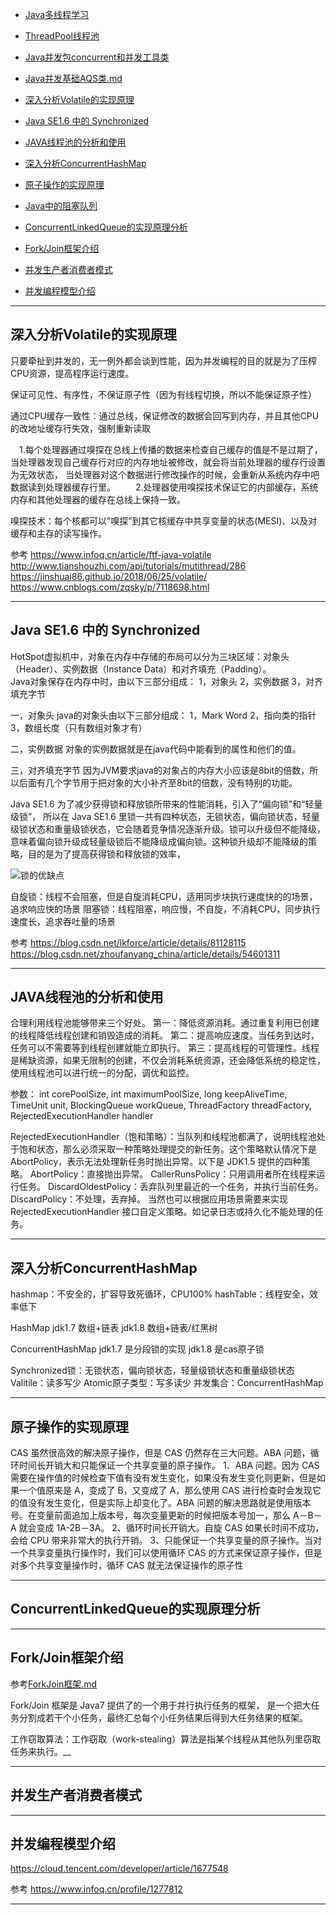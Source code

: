 - [Java多线程学习](Java多线程学习.md)
- [ThreadPool线程池](ThreadPool线程池.md)
- [Java并发包concurrent和并发工具类](#Java并发包concurrent和并发工具类.md)
- [Java并发基础AQS类.md](Java并发基础AQS类.md)

- [深入分析Volatile的实现原理](#深入分析Volatile的实现原理)
- [Java SE1.6 中的 Synchronized](#Java-SE1.6-中的-Synchronized)
- [JAVA线程池的分析和使用](#JAVA线程池的分析和使用)
- [深入分析ConcurrentHashMap](#深入分析ConcurrentHashMap)
- [原子操作的实现原理](#原子操作的实现原理)
- [Java中的阻塞队列](../collection/Java集合.md#延时队列DelayQueue)
- [ConcurrentLinkedQueue的实现原理分析](#ConcurrentLinkedQueue的实现原理分析)
- [Fork/Join框架介绍](#Fork/Join框架介绍)
- [并发生产者消费者模式](#并发生产者消费者模式)
- [并发编程模型介绍](#并发编程模型介绍)



---------------------------------------------------------------------------------------------------------------------

## 深入分析Volatile的实现原理

只要牵扯到并发的，无一例外都会谈到性能，因为并发编程的目的就是为了压榨CPU资源，提高程序运行速度。


保证可见性、有序性，不保证原子性（因为有线程切换，所以不能保证原子性）

通过CPU缓存一致性：通过总线，保证修改的数据会回写到内存，并且其他CPU的改地址缓存行失效，强制重新读取



　1.每个处理器通过嗅探在总线上传播的数据来检查自己缓存的值是不是过期了，当处理器发现自己缓存行对应的内存地址被修改，就会将当前处理器的缓存行设置为无效状态， 当处理器对这个数据进行修改操作的时候，会重新从系统内存中吧数据读到处理器缓存行里。
　　2.处理器使用嗅探技术保证它的内部缓存，系统内存和其他处理器的缓存在总线上保持一致。

嗅探技术：每个核都可以”嗅探”到其它核缓存中共享变量的状态(MESI)、以及对缓存和主存的读写操作。


参考
https://www.infoq.cn/article/ftf-java-volatile
http://www.tianshouzhi.com/api/tutorials/mutithread/286
https://jinshuai86.github.io/2018/06/25/volatile/
https://www.cnblogs.com/zqsky/p/7118698.html


---------------------------------------------------------------------------------------------------------------------
## Java SE1.6 中的 Synchronized


HotSpot虚拟机中，对象在内存中存储的布局可以分为三块区域：对象头（Header）、实例数据（Instance Data）和对齐填充（Padding）。  
Java对象保存在内存中时，由以下三部分组成：
1，对象头
2，实例数据
3，对齐填充字节

一，对象头
java的对象头由以下三部分组成：
1，Mark Word
2，指向类的指针
3，数组长度（只有数组对象才有）


二，实例数据
对象的实例数据就是在java代码中能看到的属性和他们的值。

 
三，对齐填充字节
因为JVM要求java的对象占的内存大小应该是8bit的倍数，所以后面有几个字节用于把对象的大小补齐至8bit的倍数，没有特别的功能。


Java SE1.6 为了减少获得锁和释放锁所带来的性能消耗，引入了“偏向锁”和“轻量级锁”，
所以在 Java SE1.6 里锁一共有四种状态，无锁状态，偏向锁状态，轻量级锁状态和重量级锁状态，它会随着竞争情况逐渐升级。锁可以升级但不能降级，意味着偏向锁升级成轻量级锁后不能降级成偏向锁。这种锁升级却不能降级的策略，目的是为了提高获得锁和释放锁的效率，


![锁的优缺点](../images/lock.png "ReferencePicture")

自旋锁：线程不会阻塞，但是自旋消耗CPU，适用同步块执行速度快的的场景，追求响应快的场景
阻塞锁：线程阻塞，响应慢，不自旋，不消耗CPU，同步执行速度长，追求吞吐量的场景


参考
https://blog.csdn.net/lkforce/article/details/81128115
https://blog.csdn.net/zhoufanyang_china/article/details/54601311


---------------------------------------------------------------------------------------------------------------------
## JAVA线程池的分析和使用

合理利用线程池能够带来三个好处。
第一：降低资源消耗。通过重复利用已创建的线程降低线程创建和销毁造成的消耗。
第二：提高响应速度。当任务到达时，任务可以不需要等到线程创建就能立即执行。
第三：提高线程的可管理性。线程是稀缺资源，如果无限制的创建，不仅会消耗系统资源，还会降低系统的稳定性，使用线程池可以进行统一的分配，调优和监控。

参数：
int corePoolSize,
int maximumPoolSize,
long keepAliveTime,
TimeUnit unit,
BlockingQueue<Runnable> workQueue,
ThreadFactory threadFactory,
RejectedExecutionHandler handler


RejectedExecutionHandler（饱和策略）：当队列和线程池都满了，说明线程池处于饱和状态，那么必须采取一种策略处理提交的新任务。这个策略默认情况下是 AbortPolicy，表示无法处理新任务时抛出异常。以下是 JDK1.5 提供的四种策略。
AbortPolicy：直接抛出异常。
CallerRunsPolicy：只用调用者所在线程来运行任务。
DiscardOldestPolicy：丢弃队列里最近的一个任务，并执行当前任务。
DiscardPolicy：不处理，丢弃掉。
当然也可以根据应用场景需要来实现 RejectedExecutionHandler 接口自定义策略。如记录日志或持久化不能处理的任务。



---------------------------------------------------------------------------------------------------------------------
## 深入分析ConcurrentHashMap

hashmap：不安全的，扩容导致死循环，CPU100%
hashTable：线程安全，效率低下



HashMap
jdk1.7 数组+链表
jdk1.8 数组+链表/红黑树


ConcurrentHashMap
jdk1.7 是分段锁的实现
jdk1.8 是cas原子锁



Synchronized锁：无锁状态，偏向锁状态，轻量级锁状态和重量级锁状态
Valitile：读多写少
Atomic原子类型：写多读少
并发集合：ConcurrentHashMap


---------------------------------------------------------------------------------------------------------------------
## 原子操作的实现原理


CAS 虽然很高效的解决原子操作，但是 CAS 仍然存在三大问题。ABA 问题，循环时间长开销大和只能保证一个共享变量的原子操作。
1、ABA 问题。因为 CAS 需要在操作值的时候检查下值有没有发生变化，如果没有发生变化则更新，但是如果一个值原来是 A，变成了 B，又变成了 A，那么使用 CAS 进行检查时会发现它的值没有发生变化，但是实际上却变化了。ABA 问题的解决思路就是使用版本号。在变量前面追加上版本号，每次变量更新的时候把版本号加一，那么 A－B－A 就会变成 1A-2B－3A。
2、循环时间长开销大。自旋 CAS 如果长时间不成功，会给 CPU 带来非常大的执行开销。
3、只能保证一个共享变量的原子操作。当对一个共享变量执行操作时，我们可以使用循环 CAS 的方式来保证原子操作，但是对多个共享变量操作时，循环 CAS 就无法保证操作的原子性


---------------------------------------------------------------------------------------------------------------------
## ConcurrentLinkedQueue的实现原理分析





---------------------------------------------------------------------------------------------------------------------
## Fork/Join框架介绍

参考[ForkJoin框架.md](../JDK8/ForkJoin框架.md)


Fork/Join 框架是 Java7 提供了的一个用于并行执行任务的框架， 是一个把大任务分割成若干个小任务，最终汇总每个小任务结果后得到大任务结果的框架。


工作窃取算法：工作窃取（work-stealing）算法是指某个线程从其他队列里窃取任务来执行。__



---------------------------------------------------------------------------------------------------------------------
## 并发生产者消费者模式



---------------------------------------------------------------------------------------------------------------------

## 并发编程模型介绍
https://cloud.tencent.com/developer/article/1677548


参考
https://www.infoq.cn/profile/1277812





---------------------------------------------------------------------------------------------------------------------


















